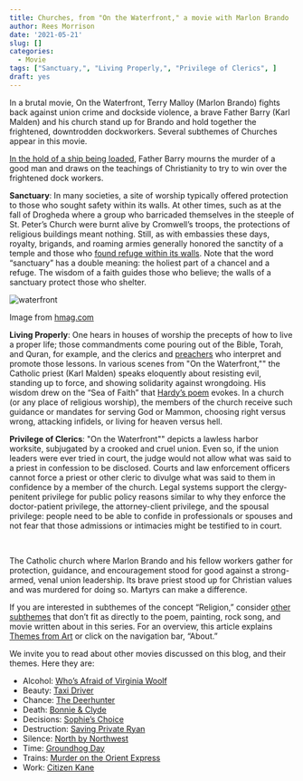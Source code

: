 ```yaml
---
title: Churches, from "On the Waterfront," a movie with Marlon Brando
author: Rees Morrison
date: '2021-05-21'
slug: []
categories:
  - Movie
tags: ["Sanctuary,", "Living Properly,", "Privilege of Clerics", ]
draft: yes
---
```


In a brutal movie, On the Waterfront, Terry Malloy (Marlon Brando) fights back against union crime and dockside violence, a brave Father Barry (Karl Malden) and his church stand up for Brando and hold together the frightened, downtrodden dockworkers.  Several subthemes of Churches appear in this movie.

<!--more-->

[In the hold of a ship being loaded](https://www.youtube.com/watch?v=2u1RrWj4RDk), Father Barry mourns the murder of a good man and draws on the teachings of Christianity to try to win over the frightened dock workers.

**Sanctuary**:  In many societies, a site of worship typically offered protection to those who sought safety within its walls.  At other times, such as at the fall of Drogheda where a group who barricaded themselves in the steeple of St. Peter’s Church were burnt alive by Cromwell’s troops, the protections of religious buildings meant nothing.  Still, as with embassies these days, royalty, brigands, and roaming armies generally honored the sanctity of a temple and those who [found refuge within its walls](Renoir).  Note that the word “sanctuary” has a double meaning:  the holiest part of a chancel and a refuge.  The wisdom of a faith guides those who believe; the walls of a sanctuary protect those who shelter.

![waterfront](/media/ChurchesWaterfront.png)
 
Image from [hmag.com](http://hmag.com/wp-content/uploads/2014/12/Screen-Shot-2014-12-02-at-5.08.45-PM.png)

**Living Properly**:  One hears in houses of worship the precepts of how to live a proper life; those commandments come pouring out of the Bible, Torah, and Quran, for example, and the clerics and [preachers](California) who interpret and promote those lessons.  In various scenes from "On the Waterfront,"" the Catholic priest (Karl Malden) speaks eloquently about resisting evil, standing up to force, and showing solidarity against wrongdoing.  His wisdom drew on the “Sea of Faith” that [Hardy’s poem](Hardy) evokes.  In a church (or any place of religious worship), the members of the church receive such guidance or mandates for serving God or Mammon, choosing right versus wrong, attacking infidels, or living for heaven versus hell.

**Privilege of Clerics**:   "On the Waterfront"" depicts a lawless harbor worksite, subjugated by a crooked and cruel union.  Even so, if the union leaders were ever tried in court, the judge would not allow what was said to a priest in confession to be disclosed.  Courts and law enforcement officers cannot force a priest or other cleric to divulge what was said to them in confidence by a member of the church.  Legal systems support the clergy-penitent privilege for public policy reasons similar to why they enforce the doctor-patient privilege, the attorney-client privilege, and the spousal privilege: people need to be able to confide in professionals or spouses and not fear that those admissions or intimacies might be testified to in court.

&nbsp;

The Catholic church where Marlon Brando and his fellow workers gather for protection, guidance, and encouragement stood for good against a strong-armed, venal union leadership.  Its brave priest stood up for Christian values and was murdered for doing so.   Martyrs can make a difference.

If you are interested in subthemes of the concept “Religion,” consider [other subthemes](Add) that don’t fit as directly to the poem, painting, rock song, and movie written about in this series.  For an overview, this article explains [Themes from Art](http://bit.ly/3sRXopI) or click on the navigation bar, “About.”

We invite you to read about other movies discussed on this blog, and their themes.  Here they are: 

* Alcohol: [Who’s Afraid of Virginia Woolf](https://themesfromart.com/post/2021-02-03-alcohol-woolf-nichols/alcoholwoolfnichols/)
* Beauty: [Taxi Driver](https://themesfromart.com/post/2021-04-21-beauty-taxi-driver-a-movie-with-robert-de-niro-and-cybill-shepherd/beautytaxi/)
* Chance: [The Deerhunter](https://themesfromart.com/post/2021-03-14-chancewinner/chancewinner/)
* Death: [Bonnie & Clyde](https://themesfromart.com/post/2021-05-03-death-from-bonnie-clyde-a-movie-starring-warren-beatty-and-faye-dunaway/deathbonnie/)
* Decisions: [Sophie’s Choice](https://themesfromart.com/post/2021-02-08-decisions-sophie-s-choice-with-meryl-streep/decisionssophies/)
* Destruction: [Saving Private Ryan](https://themesfromart.com/post/2021-02-18-destruction-saving-private-ryan-a-movie-by-steven-spielberg/destructionsaving/)
* Silence: [North by Northwest](https://themesfromart.com/post/silencenorthwest/)
* Time: [Groundhog Day](https://themesfromart.com/post/2021-03-08-time-from-groundhog-day-starring-bill-murray/timegroundhog/)
* Trains: [Murder on the Orient Express](https://themesfromart.com/post/2021-05-10-trains-from-murder-on-the-orient-express-a-movie-directed-by-sidney-lumet/trainsorient/)   
* Work: [Citizen Kane](https://themesfromart.com/post/2021-02-26-workkane/workkane/)
